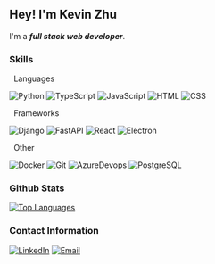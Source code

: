 ## **Hey! I'm Kevin Zhu**

I'm a __*full stack web developer*__.

### **Skills**

&nbsp;&nbsp;Languages

![Python](https://img.shields.io/badge/-Python-2b5b83?style=flat&logo=python&logoColor=ffdf76) 
![TypeScript](https://img.shields.io/badge/-TypeScript-2f74c0?style=flat&logo=typescript&logoColor=white) 
![JavaScript](https://img.shields.io/badge/-JavaScript-C69D00?style=flat&logo=javascript&logoColor=white) 
![HTML](https://img.shields.io/badge/-HTML-E34F26?style=flat&logo=html5&logoColor=white) 
![CSS](https://img.shields.io/badge/-CSS-254bdd?style=flat&logo=css3)

&nbsp;&nbsp;Frameworks

![Django](https://img.shields.io/badge/Django-darkgreen?logo=django)
![FastAPI](https://img.shields.io/badge/FastAPI-white?logo=fastapi) 
![React](https://img.shields.io/badge/React-grey?logo=react) 
![Electron](https://img.shields.io/badge/Electron-1b1c26?logo=electron)

&nbsp;&nbsp;Other

![Docker](https://img.shields.io/badge/Docker-white?logo=docker)
![Git](https://img.shields.io/badge/git-gray?logo=git)
![AzureDevops](https://img.shields.io/badge/Azure_DevOps-white?logo=azuredevops&logoColor=blue)
![PostgreSQL](https://img.shields.io/badge/PostgreSQL-grey?logo=postgresql&logoColor=lightblue)


### **Github Stats**

[![Top Languages](https://github-readme-stats.vercel.app/api/top-langs/?username=bloopgoop&layout=compact&langs_count=6&hide=assembly&theme=dark)](https://github.com/bloopgoop)


### **Contact Information**

[![LinkedIn](https://img.shields.io/badge/LinkedIn-blue?logo=linkedin)](https://www.linkedin.com/in/kevin-zhu-8b1741238/) 
[![Email](https://img.shields.io/badge/email-white?logo=gmail)](mailto:zhu.kevin12@gmail.com)
